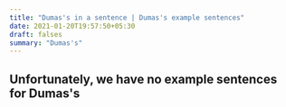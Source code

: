 ```yaml
---
title: "Dumas's in a sentence | Dumas's example sentences"
date: 2021-01-20T19:57:50+05:30
draft: falses
summary: "Dumas's"
---
```

## Unfortunately, we have no example sentences for Dumas's                 
